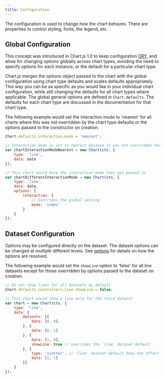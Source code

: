 ```yaml
---
title: Configuration
---
```


The configuration is used to change how the chart behaves. There are properties to control styling, fonts, the legend, etc.

## Global Configuration

This concept was introduced in Chart.js 1.0 to keep configuration [DRY](https://en.wikipedia.org/wiki/Don%27t_repeat_yourself), and allow for changing options globally across chart types, avoiding the need to specify options for each instance, or the default for a particular chart type.

Chart.js merges the options object passed to the chart with the global configuration using chart type defaults and scales defaults appropriately. This way you can be as specific as you would like in your individual chart configuration, while still changing the defaults for all chart types where applicable. The global general options are defined in `Chart.defaults`. The defaults for each chart type are discussed in the documentation for that chart type.

The following example would set the interaction mode to 'nearest' for all charts where this was not overridden by the chart type defaults or the options passed to the constructor on creation.

```javascript
Chart.defaults.interaction.mode = 'nearest';

// Interaction mode is set to nearest because it was not overridden here
var chartInteractionModeNearest = new Chart(ctx, {
    type: 'line',
    data: data
});

// This chart would have the interaction mode that was passed in
var chartDifferentInteractionMode = new Chart(ctx, {
    type: 'line',
    data: data,
    options: {
        interaction: {
            // Overrides the global setting
            mode: 'index'
        }
    }
});
```

## Dataset Configuration

Options may be configured directly on the dataset. The dataset options can be changed at multiple different levels. See [options](../general/options.md#dataset-level-options) for details on how the options are resolved.

The following example would set the `showLine` option to 'false' for all line datasets except for those overridden by options passed to the dataset on creation.

```javascript
// Do not show lines for all datasets by default
Chart.defaults.controllers.line.showLine = false;

// This chart would show a line only for the third dataset
var chart = new Chart(ctx, {
    type: 'line',
    data: {
        datasets: [{
            data: [0, 0],
        }, {
            data: [0, 1]
        }, {
            data: [1, 0],
            showLine: true // overrides the `line` dataset default
        }, {
            type: 'scatter', // 'line' dataset default does not affect this dataset since it's a 'scatter'
            data: [1, 1]
        }]
    }
});
```
